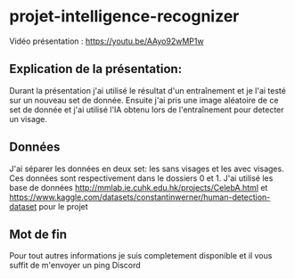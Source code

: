 # projet-intelligence-recognizer
Vidéo présentation : https://youtu.be/AAyo92wMP1w
## Explication de la présentation:
Durant la présentation j'ai utilisé le résultat d'un entraînement et je l'ai testé sur un nouveau set de donnée. Ensuite j'ai pris une image aléatoire de ce set de donnée et j'ai utilisé l'IA obtenu lors de l'entraînement pour detecter un visage.
## Données
J'ai séparer les données en deux set: les sans visages et les avec visages. Ces données sont respectivement dans le dossiers 0 et 1.
J'ai utilisé les base de données http://mmlab.ie.cuhk.edu.hk/projects/CelebA.html et https://www.kaggle.com/datasets/constantinwerner/human-detection-dataset pour le projet

## Mot de fin
Pour tout autres informations je suis completement disponible et il vous suffit de m'envoyer un ping Discord
